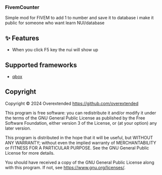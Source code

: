 ### FivemCounter

Simple mod for FIVEM to add 1 to number and save it to database i make it public for someone who want learn NUI/database

## ✨ Features

- When you click F5 key the nui will show up


## Supported frameworks

- [qbox](https://github.com/Qbox-project/qbx_core)




## Copyright

Copyright © 2024 Overextended <https://github.com/overextended>

This program is free software: you can redistribute it and/or modify it under the terms of the GNU General Public License as published by the Free Software Foundation, either version 3 of the License, or (at your option) any later version.

This program is distributed in the hope that it will be useful, but WITHOUT ANY WARRANTY; without even the implied warranty of MERCHANTABILITY or FITNESS FOR A PARTICULAR PURPOSE. See the GNU General Public License for more details.

You should have received a copy of the GNU General Public License along with this program. If not, see <https://www.gnu.org/licenses/>.
